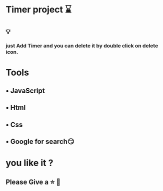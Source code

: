 # Timer project ⌛

## 💡

### just Add Timer and you can delete it by double click on delete icon.

# Tools

## • JavaScript <br/>

## • Html <br/>

## • Css <br/>

## • Google for search😏 <br/>

# you like it ?

## Please Give a ⭐️ 🥰
